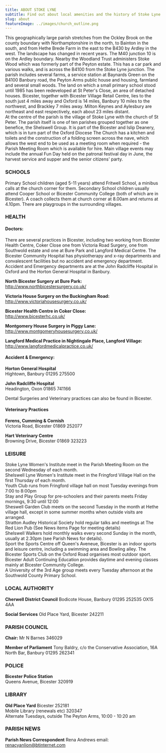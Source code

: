 ```yaml
---
title: ABOUT STOKE LYNE
subtitle: Find out about local amenities and the history of Stoke Lyne
slug: about
featureImage: ../images/church_outline.png
---
```

This geographically large parish stretches from the Ockley Brook on the county boundary with Northamptonshire in the north, to Bainton in the south, and from Hethe Brede Farm in the east to the B430 by Ardley in the west. The landscape has changed in recent years. The M40 junction 10 is on the Ardley boundary. Nearby the Woodland Trust administers Stoke Wood which was formerly part of the Peyton estate. This has a car park and various walks, and is across the B4100 from the Stoke Lyne junction.
The parish includes several farms, a service station at Baynards Green on the B4100 Banbury road, the Peyton Arms public house and housing, farmland and several small woods. The land on which a small primary school stood until 1985 has been redeveloped at St Peter's Close, an area of detached houses. Bicester, together with Bicester Village Retail Centre, lies to the south just 4 miles away and Oxford is 14 miles, Banbury 10 miles to the northwest, and Brackley 7 miles away. Milton Keynes and Aylesbury are northeast and east respectively, each about 23 miles distant.<br />
At the centre of the parish is the village of Stoke Lyne with the church of St Peter. The parish itself is one of ten parishes grouped together as one benefice, the Shelswell Group. It is part of the Bicester and Islip Deanery, which is in turn part of the Oxford Diocese
The Church has a kitchen and toilets and the construction of a folding screen across the nave, which allows the west end to be used as a meeting room when required - the Parish Meeting Room which is available for hire.
Main village events may include the annual Fun Day held on the patronal festival day in June, the harvest service and supper and the senior citizens' party. <br />

### SCHOOLS
Primary School children (aged 5-11 years) attend Fritwell School, a minibus calls at the church corner for them. Secondary School children usually attend Cooper School or Bicester Community College (both of which are in Bicester). A coach collects them at church corner at 8.00am and returns at 4.10pm. There are playgroups in the surrounding villages.<br />

### HEALTH
#### Doctors:
There are several practices in Bicester, including two working from Bicester Health Centre, Coker Close one from Victoria Road Surgery, one from Southwold estate and one at Bure Park and Langford Medical Centre. The Bicester Community Hospital has physiotherapy and x-ray departments and convalescent facilities but no accident and emergency department.
Accident and Emergency departments are at the John Radcliffe Hospital in Oxford and the Horton General Hospital in Banbury.

**North Bicester Surgery at Bure Park:**<br />
http://www.northbicestersurgery.co.uk/

**Victoria House Surgery on the Buckingham Road:**<br />
http://www.victoriahousesurgery.co.uk/

**Bicester Health Centre in Coker Close:**<br />
http://www.bicesterhc.co.uk/

**Montgomery House Surgery in Piggy Lane:**<br />
http://www.montgomeryhousesurgery.co.uk/

**Langford Medical Practice in Nightingale Place, Langford Village:**<br />
http://www.langfordmedicalpractice.co.uk/

#### Accident & Emergency:<br />
**Horton General Hospital**<br />
Hightown, Banbury 01295 275500

**John Radcliffe Hospital**<br />
 Headington, Oxon 01865 741166<br />

Dental Surgeries and Veterinary practices can also be found in Bicester.

#### Veterinary Practices
**Ferens, Cumming & Cornish**<br />
Victoria Road, Bicester 01869 252077

**Hart Veterinary Centre**<br />
Browning Drive, Bicester 01869 323223​​​​​​​

### LEISURE
Stoke Lyne Women's Institute meet in the Parish Meeting Room on the second Wednesday of each month.<br />
Shelswell Lyne Women's Institute meet in the Fringford Village Hall on the first Thursday of each month.<br />
Youth Club runs from Fringford village hall on most Tuesday evenings from 7:00 to 8:00pm<br />
Stay and Play Group for pre-schoolers and their parents meets Friday mornings, 9:30 until 12:00<br />
Sheswell Garden Club meets on the second Tuesday in the month at Hethe village hall, except in some summer months when outside visits are arranged.<br />
Stratton Audley Historical Society hold regular talks and meetings at The Red Lion Pub (See News items Page for meeting details)<br />
Shelswell Walkers hold monthly walks every second Sunday in the month, usually at 2.30pm (see Parish News for details).<br />
Sport the Sports Centre off Queen's Aveneue, Bicester is an indoor sports and leisure centre, including a swimming area and Bowling alley. The Bicester Sports Club on the Oxford Road organises most outdoor sport.<br />
Bicester Adult Continuing Education provides daytime and evening classes mainly at Bicester Community College.<br />
A University of the 3rd Age group meets every Tuesday afternoon at the Southwold County Primary School.<br />


### LOCAL AUTHORITY
**Cherwell District Council**
Bodicote House, Banbury 01295 252535
OX15 4AA

**Social Services**
Old Place Yard, Bicester 242211

### PARISH COUNCIL
**Chair:** Mr N Barnes 346029

**Member of Parliament**
Tony Baldry, c/o the Conservative Association,
16A North Bar, Banbury 01295 262341

### POLICE
**Bicester Police Station**<br />
Queens Avenue, Bicester 320919

### LIBRARY
**Old Place Yard**
Bicester 252181<br />
Mobile Library (renewals etc) 320347<br />
Alternate Tuesdays, outside The Peyton Arms, 10:00 - 10:20 am<br />

### PARISH NEWS
**Parish News Correspondent**
Rena Andrews email: renacyanlion@btinternet.com